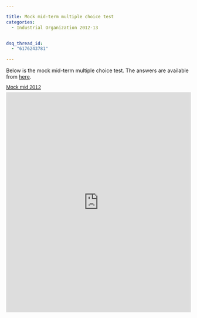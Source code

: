 ```yaml
---

title: Mock mid-term multiple choice test
categories:
  - Industrial Organization 2012-13


dsq_thread_id:
  - "6176243781"

---
```

Below is the mock mid-term multiple choice test. The answers are available from <a href="http://www.scribd.com/doc/182640960/Answers-to-2012-Mock-mid-term-test">here</a>.  <br /> <a title="View Mock mid 2012 on Scribd" href="http://www.scribd.com/doc/111897709/Mock-mid-2012" style="margin: 12px auto 6px auto; font-family: Helvetica,Arial,Sans-serif; font-style: normal; font-variant: normal; font-weight: normal; font-size: 14px; line-height: normal; font-size-adjust: none; font-stretch: normal; -x-system-font: none; display: block; text-decoration: underline;">Mock mid 2012</a><iframe src="http://www.scribd.com/embeds/111897709/content?start_page=1&view_mode=scroll&access_key=key-2nzxo0e6uzty91o0oo9c" data-auto-height="true" data-aspect-ratio="0.707514450867052" scrolling="no" width="100%" height="600" frameborder="0"></iframe>